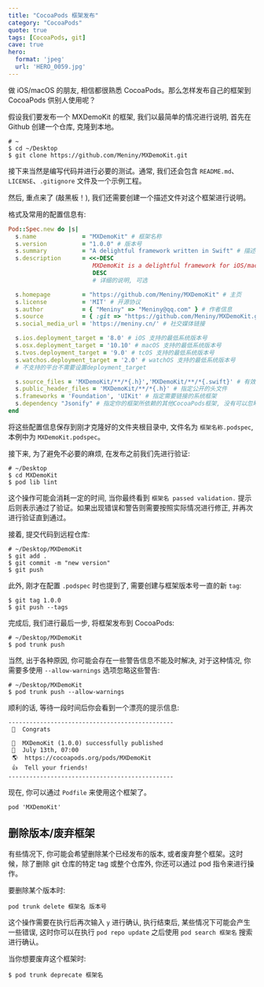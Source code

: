 ```yaml
---
title: "CocoaPods 框架发布"
category: "CocoaPods"
quote: true
tags: [CocoaPods, git]
cave: true
hero:
  format: 'jpeg'
  url: 'HERO_0059.jpg'
---
```

做 iOS/macOS 的朋友, 相信都很熟悉 CocoaPods。那么怎样发布自己的框架到 CocoaPods 供别人使用呢？

假设我们要发布一个 MXDemoKit 的框架, 我们以最简单的情况进行说明, 首先在 Github 创建一个仓库, 克隆到本地。

```console
# ~
$ cd ~/Desktop
$ git clone https://github.com/Meniny/MXDemoKit.git
```

接下来当然是编写代码并进行必要的测试。通常, 我们还会包含 `README.md`、`LICENSE`、`.gitignore` 文件及一个示例工程。

然后, 重点来了 (敲黑板！), 我们还需要创建一个描述文件对这个框架进行说明。

格式及常用的配置信息有:

```ruby
Pod::Spec.new do |s|
  s.name             = "MXDemoKit" # 框架名称
  s.version          = "1.0.0" # 版本号
  s.summary          = "A delightful framework written in Swift" # 描述
  s.description      = <<-DESC
                        MXDemoKit is a delightful framework for iOS/macOS/watchOS/tvOS platform written in Swift.
                        DESC
                        # 详细的说明, 可选

  s.homepage         = "https://github.com/Meniny/MXDemoKit" # 主页
  s.license          = 'MIT' # 开源协议
  s.author           = { "Meniny" => "Meniny@qq.com" } # 作者信息
  s.source           = { :git => "https://github.com/Meniny/MXDemoKit.git", :tag => s.version.to_s } # 代码的来源, 这里指定了一个git仓库中与前面版本号一致的tag, 也就是 tag 1.0.0
  s.social_media_url = 'https://meniny.cn/' # 社交媒体链接

  s.ios.deployment_target = '8.0' # iOS 支持的最低系统版本号
  s.osx.deployment_target = '10.10' # macOS 支持的最低系统版本号
  s.tvos.deployment_target = '9.0' # tcOS 支持的最低系统版本号
  s.watchos.deployment_target = '2.0' # watchOS 支持的最低系统版本号
  # 不支持的平台不需要设置deployment_target

  s.source_files = 'MXDemoKit/**/*{.h}','MXDemoKit/**/*{.swift}' # 有效的源文件, 指定哪些文件是被包含到框架中的, 使用相对路径
  s.public_header_files = 'MXDemoKit/**/*{.h}' # 指定公开的头文件
  s.frameworks = 'Foundation', 'UIKit' # 指定需要链接的系统框架
  s.dependency "Jsonify" # 指定你的框架所依赖的其他CocoaPods框架, 没有可以忽略
end
```

将这些配置信息保存到刚才克隆好的文件夹根目录中, 文件名为 `框架名称.podspec`, 本例中为 `MXDemoKit.podspec`。

接下来, 为了避免不必要的麻烦, 在发布之前我们先进行验证:

```console
# ~/Desktop
$ cd MXDemoKit
$ pod lib lint
```

这个操作可能会消耗一定的时间, 当你最终看到 `框架名 passed validation.` 提示后则表示通过了验证。如果出现错误和警告则需要按照实际情况进行修正, 并再次进行验证直到通过。

接着, 提交代码到远程仓库:

```console
# ~/Desktop/MXDemoKit
$ git add .
$ git commit -m "new version"
$ git push
```

此外, 刚才在配置 `.podspec` 时也提到了, 需要创建与框架版本号一直的新 `tag`:

```console
$ git tag 1.0.0
$ git push --tags
```

完成后, 我们进行最后一步, 将框架发布到 CocoaPods:

```console
# ~/Desktop/MXDemoKit
$ pod trunk push
```

当然, 出于各种原因, 你可能会存在一些警告信息不能及时解决, 对于这种情况, 你需要多使用 `--allow-warnings` 选项忽略这些警告:

```console
# ~/Desktop/MXDemoKit
$ pod trunk push --allow-warnings
```

顺利的话, 等待一段时间后你会看到一个漂亮的提示信息:

```console
-----------------------------------------------
 🎉  Congrats

 🚀  MXDemoKit (1.0.0) successfully published
 📅  July 13th, 07:00
 🌎  https://cocoapods.org/pods/MXDemoKit
 👍  Tell your friends!
-----------------------------------------------
```

现在, 你可以通过 `Podfile` 来使用这个框架了。

```console
pod 'MXDemoKit'
```

## 删除版本/废弃框架

有些情况下, 你可能会希望删除某个已经发布的版本, 或者废弃整个框架。这时候，除了删除 git 仓库的特定 tag 或整个仓库外, 你还可以通过 pod 指令来进行操作。

要删除某个版本时:

```console
pod trunk delete 框架名 版本号
```

这个操作需要在执行后再次输入 `y` 进行确认, 执行结束后, 某些情况下可能会产生一些错误, 这时你可以在执行 `pod repo update` 之后使用 `pod search 框架名` 搜索进行确认。

当你想要废弃这个框架时:

```console
$ pod trunk deprecate 框架名
```
